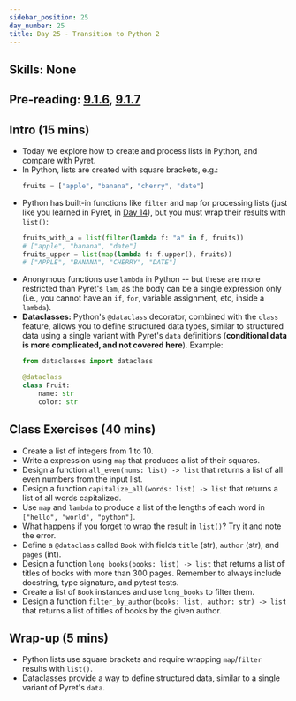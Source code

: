 ```yaml
---
sidebar_position: 25
day_number: 25
title: Day 25 - Transition to Python 2
---
```


## Skills: None

## Pre-reading: [9.1.6](<%7B%7BDCIC_DOMAIN%7D%7D/intro-python.html#(part._python-create-process-lists)>), [9.1.7](<%7B%7BDCIC_DOMAIN%7D%7D/intro-python.html#(part._python-data-with-components)>)

## Intro (15 mins)

- Today we explore how to create and process lists in Python, and compare with Pyret.
- In Python, lists are created with square brackets, e.g.:
  ```python
  fruits = ["apple", "banana", "cherry", "date"]
  ```
- Python has built-in functions like `filter` and `map` for processing lists (just like you learned in Pyret, in [Day 14](/days/14)), but you must wrap their results with `list()`:
  ```python
  fruits_with_a = list(filter(lambda f: "a" in f, fruits))
  # ["apple", "banana", "date"]
  fruits_upper = list(map(lambda f: f.upper(), fruits))
  # ["APPLE", "BANANA", "CHERRY", "DATE"]
  ```
- Anonymous functions use `lambda` in Python -- but these are more restricted than Pyret's `lam`, as the body can be a single expression only (i.e., you cannot have an `if`, `for`, variable assignment, etc, inside a `lambda`).
- **Dataclasses:** Python's `@dataclass` decorator, combined with the `class` feature, allows you to define structured data types, similar to structured data using a single variant with Pyret's `data` definitions (**conditional data is more complicated, and not covered here**). Example:
  ```python
  from dataclasses import dataclass

  @dataclass
  class Fruit:
      name: str
      color: str
  ```

## Class Exercises (40 mins)

- Create a list of integers from 1 to 10.
- Write a expression using `map` that produces a list of their squares.
- Design a function `all_even(nums: list) -> list` that returns a list of all even numbers from the input list.
- Design a function `capitalize_all(words: list) -> list` that returns a list of all words capitalized.
- Use `map` and `lambda` to produce a list of the lengths of each word in `["hello", "world", "python"]`.
- What happens if you forget to wrap the result in `list()`? Try it and note the error.
- Define a `@dataclass` called `Book` with fields `title` (str), `author` (str), and `pages` (int).
- Design a function `long_books(books: list) -> list` that returns a list of titles of books with more than 300 pages. Remember to always include docstring, type signature, and pytest tests.
- Create a list of `Book` instances and use `long_books` to filter them.
- Design a function `filter_by_author(books: list, author: str) -> list` that returns a list of titles of books by the given author.

## Wrap-up (5 mins)

- Python lists use square brackets and require wrapping `map`/`filter` results with `list()`.
- Dataclasses provide a way to define structured data, similar to a single variant of Pyret's `data`.
